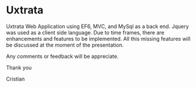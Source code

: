 # Uxtrata

Uxtrata Web Application using EF6, MVC, and MySql as a back end. Jquery was used as a client side language. Due to time frames, there are
enhancements and features to be implemented. All this missing features will be discussed at the moment of the presentation.

Any comments or feedback will be appreciate.

Thank you

Cristian

